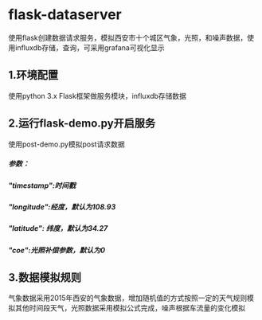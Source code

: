 # flask-dataserver
使用flask创建数据请求服务，模拟西安市十个城区气象，光照，和噪声数据，使用influxdb存储，查询，可采用grafana可视化显示
## 1.环境配置
使用python 3.x Flask框架做服务模块，influxdb存储数据
## 2.运行flask-demo.py开启服务
使用post-demo.py模拟post请求数据
##### 参数：
##### "timestamp":时间戳
##### "longitude":经度，默认为108.93
##### "latitude": 纬度，默认为34.27
##### "coe":光照补偿参数，默认为0
## 3.数据模拟规则
 气象数据采用2015年西安的气象数据，增加随机值的方式按照一定的天气规则模拟其他时间段天气，光照数据采用模拟公式完成，噪声根据车流量的变化模拟
